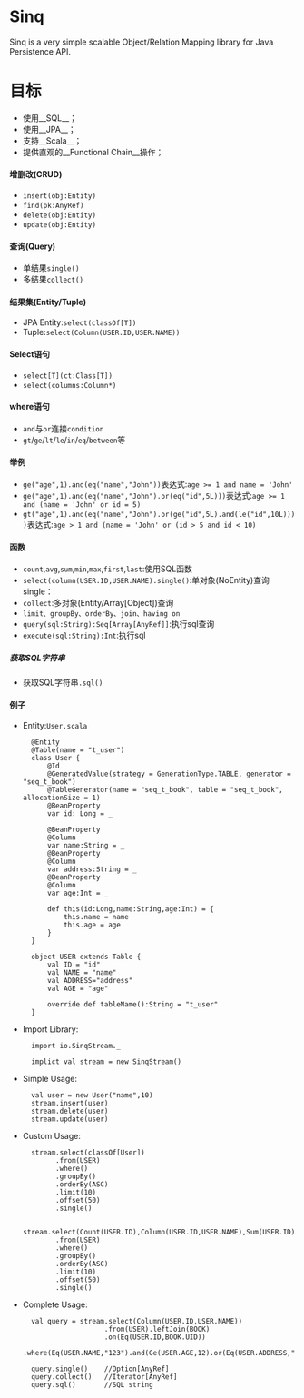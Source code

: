 Sinq
====
Sinq is a very simple scalable Object/Relation Mapping library for Java Persistence API.

目标
====
* 使用__SQL__；
* 使用__JPA__；
* 支持__Scala__；
* 提供直观的__Functional Chain__操作；

#### 增删改(CRUD)
+ `insert(obj:Entity)`
+ `find(pk:AnyRef)`
+ `delete(obj:Entity)`
+ `update(obj:Entity)`

#### 查询(Query)
+ 单结果`single()`
+ 多结果`collect()`

#### 结果集(Entity/Tuple)
+ JPA Entity:`select(classOf[T])`
+ Tuple:`select(Column(USER.ID,USER.NAME))`

#### Select语句
* `select[T](ct:Class[T])`
* `select(columns:Column*)`

#### where语句
+ `and`与`or`连接`condition`
+ `gt`/`ge`/`lt`/`le`/`in`/`eq`/`between`等

#### 举例
+ `ge("age",1).and(eq("name","John"))`表达式:`age >= 1 and name = 'John'`
+ `ge("age",1).and(eq("name","John").or(eq("id",5L)))`表达式:`age >= 1 and (name = 'John' or id = 5)`
+ `gt("age",1).and(eq("name","John").or(ge("id",5L).and(le("id",10L))))`表达式:`age > 1 and (name = 'John' or (id > 5 and id < 10)`


#### 函数
+ `count`,`avg`,`sum`,`min`,`max`,`first`,`last`:使用SQL函数
+ `select(column(USER.ID,USER.NAME).single()`:单对象(NoEntity)查询single：
+ `collect`:多对象(Entity/Array[Object])查询
+ `limit、groupBy、orderBy、join、having on`
+ `query(sql:String):Seq[Array[AnyRef]]`:执行sql查询
+ `execute(sql:String):Int`:执行sql

##### 获取SQL字符串
+ 获取SQL字符串`.sql()`

#### 例子
+ Entity:`User.scala`

        @Entity
        @Table(name = "t_user")
        class User {
            @Id
            @GeneratedValue(strategy = GenerationType.TABLE, generator = "seq_t_book")
            @TableGenerator(name = "seq_t_book", table = "seq_t_book", allocationSize = 1)
            @BeanProperty
            var id: Long = _

            @BeanProperty
            @Column
            var name:String = _
            @BeanProperty
            @Column
            var address:String = _
            @BeanProperty
            @Column
            var age:Int = _

            def this(id:Long,name:String,age:Int) = {
                this.name = name
                this.age = age
            }
        }

        object USER extends Table {
            val ID = "id"
            val NAME = "name"
            val ADDRESS="address"
            val AGE = "age"

            override def tableName():String = "t_user"
        }

+ Import Library:

        import io.SinqStream._

        implict val stream = new SinqStream()

+ Simple Usage:

        val user = new User("name",10)
        stream.insert(user)
        stream.delete(user)
        stream.update(user)

+ Custom Usage:

        stream.select(classOf[User])
              .from(USER)
              .where()
              .groupBy()
              .orderBy(ASC)
              .limit(10)
              .offset(50)
              .single()

        stream.select(Count(USER.ID),Column(USER.ID,USER.NAME),Sum(USER.ID)
              .from(USER)
              .where()
              .groupBy()
              .orderBy(ASC)
              .limit(10)
              .offset(50)
              .single()

+ Complete Usage:

        val query = stream.select(Column(USER.ID,USER.NAME))
                          .from(USER).leftJoin(BOOK)
                          .on(Eq(USER.ID,BOOK.UID))
                          .where(Eq(USER.NAME,"123").and(Ge(USER.AGE,12).or(Eq(USER.ADDRESS,"NJ"))))

        query.single()    //Option[AnyRef]
        query.collect()   //Iterator[AnyRef]
        query.sql()       //SQL string
